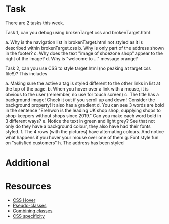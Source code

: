 # Task
There are 2 tasks this week.

Task 1, can you debug using brokenTarget.css and brokenTarget.html

a. Why is the navigation list in brokenTarget.html not styled as it is described within brokenTarget.css
b. Why is only part of the address shown in the footer?
c. Why does the text "image of shoezone shop" appear to the right of the image?
d. Why is "welcome to ..." message orange?


Task 2, can you use CSS to style target.html (no peaking at target.css file!!)?  This includes

a. Making sure the active a tag is styled different to the other links in list at the top of the page. 
b. When you hover over a link with a mouse, it is obvious to the user (remember, no use for touch screen)
c. The title has a background image! Check it out if you scroll up and down! Consider the background property! It also has a gradient
d. You can see 3 words are bold in the sentence "Erehwon is the leading UK shop shop, supplying shops to shop-keepers without shops since 2019." Can you make each word bold in 3 different ways?
e. Notice the text in green and light grey? See that not only do they have a background colour, they also have had their fonts styled. 
f. The 4 rows (with the pictures) have alternating colours. And notice what happens if you hover your mouse over one of them
g. Font style fun on "satisfied customers"
h. The address has been styled




# Additional


# Resources
- [CSS Hover](https://www.w3schools.com/cssref/sel_hover.asp)
- [Pseudo-classes](https://www.w3schools.com/css/css_pseudo_classes.asp)
- [Combining classes](https://css-tricks.com/multiple-class-id-selectors/)
- [CSS specificity](https://css-tricks.com/specifics-on-css-specificity/)
